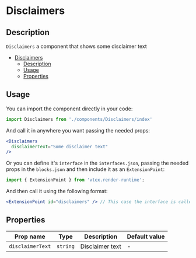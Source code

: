 # Disclaimers

## Description

`Disclaimers` a component that shows some disclaimer text

- [Disclaimers](#disclaimers)
  - [Description](#description)
  - [Usage](#usage)
  - [Properties](#properties)


## Usage

You can import the component directly in your code:

```js
import Disclaimers from './components/Disclaimers/index'
```

And call it in anywhere you want passing the needed props:

```jsx
<Disclaimers 
  disclaimerText="Some disclaimer text"
/>
```

Or you can define it's `interface` in the `interfaces.json`, passing the needed props in the `blocks.json`  and then include it as an `ExtensionPoint`:
```js
import { ExtensionPoint } from 'vtex.render-runtime';
```

And then call it using the following format:

```jsx
<ExtensionPoint id="disclaimers" /> // This case the interface is called "disclaimers"
```

## Properties

| Prop name        | Type     | Description     | Default value |
| ---------------- | -------- | --------------- | ------------- |
| `disclaimerText` | `string` | Disclaimer text | -             |
